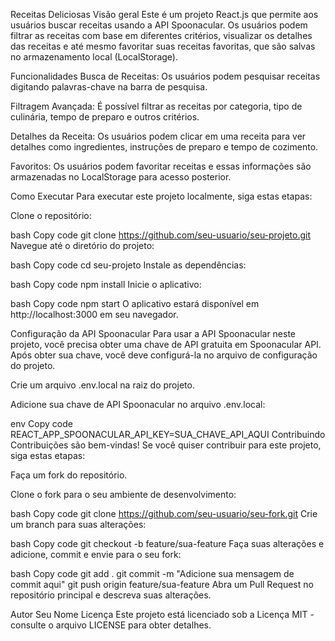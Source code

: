 Receitas Deliciosas
Visão geral
Este é um projeto React.js que permite aos usuários buscar receitas usando a API Spoonacular. Os usuários podem filtrar as receitas com base em diferentes critérios, visualizar os detalhes das receitas e até mesmo favoritar suas receitas favoritas, que são salvas no armazenamento local (LocalStorage).

Funcionalidades
Busca de Receitas: Os usuários podem pesquisar receitas digitando palavras-chave na barra de pesquisa.

Filtragem Avançada: É possível filtrar as receitas por categoria, tipo de culinária, tempo de preparo e outros critérios.

Detalhes da Receita: Os usuários podem clicar em uma receita para ver detalhes como ingredientes, instruções de preparo e tempo de cozimento.

Favoritos: Os usuários podem favoritar receitas e essas informações são armazenadas no LocalStorage para acesso posterior.

Como Executar
Para executar este projeto localmente, siga estas etapas:

Clone o repositório:

bash
Copy code
git clone https://github.com/seu-usuario/seu-projeto.git
Navegue até o diretório do projeto:

bash
Copy code
cd seu-projeto
Instale as dependências:

bash
Copy code
npm install
Inicie o aplicativo:

bash
Copy code
npm start
O aplicativo estará disponível em http://localhost:3000 em seu navegador.

Configuração da API Spoonacular
Para usar a API Spoonacular neste projeto, você precisa obter uma chave de API gratuita em Spoonacular API. Após obter sua chave, você deve configurá-la no arquivo de configuração do projeto.

Crie um arquivo .env.local na raiz do projeto.

Adicione sua chave de API Spoonacular no arquivo .env.local:

env
Copy code
REACT_APP_SPOONACULAR_API_KEY=SUA_CHAVE_API_AQUI
Contribuindo
Contribuições são bem-vindas! Se você quiser contribuir para este projeto, siga estas etapas:

Faça um fork do repositório.

Clone o fork para o seu ambiente de desenvolvimento:

bash
Copy code
git clone https://github.com/seu-usuario/seu-fork.git
Crie um branch para suas alterações:

bash
Copy code
git checkout -b feature/sua-feature
Faça suas alterações e adicione, commit e envie para o seu fork:

bash
Copy code
git add .
git commit -m "Adicione sua mensagem de commit aqui"
git push origin feature/sua-feature
Abra um Pull Request no repositório principal e descreva suas alterações.

Autor
Seu Nome
Licença
Este projeto está licenciado sob a Licença MIT - consulte o arquivo LICENSE para obter detalhes.

